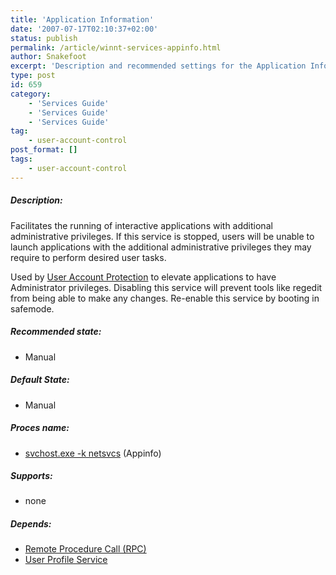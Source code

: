 ```yaml
---
title: 'Application Information'
date: '2007-07-17T02:10:37+02:00'
status: publish
permalink: /article/winnt-services-appinfo.html
author: Snakefoot
excerpt: 'Description and recommended settings for the Application Information Service (AIS).'
type: post
id: 659
category:
    - 'Services Guide'
    - 'Services Guide'
    - 'Services Guide'
tag:
    - user-account-control
post_format: []
tags:
    - user-account-control
---
```

##### Description:

 Facilitates the running of interactive applications with additional administrative privileges. If this service is stopped, users will be unable to launch applications with the additional administrative privileges they may require to perform desired user tasks.  
  
 Used by [User Account Protection](/article/winnt-user-account-protection.html) to elevate applications to have Administrator privileges. Disabling this service will prevent tools like regedit from being able to make any changes. Re-enable this service by booting in safemode.  
##### Recommended state:

- Manual

##### Default State:

- Manual

##### Proces name:

- [svchost.exe -k netsvcs](/article/winnt-services-wrapper.html) (Appinfo)

##### Supports:

- none

##### Depends:

- [Remote Procedure Call (RPC)](/article/winnt-services-rpcss.html)
- [User Profile Service](/article/winnt-services-profsvc.html)